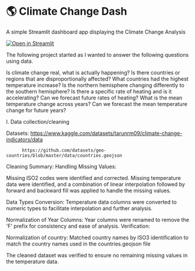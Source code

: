 # :earth_americas: Climate Change Dash

A simple Streamlit dashboard app displaying the Climate Change Analysis

[![Open in Streamlit](https://static.streamlit.io/badges/streamlit_badge_black_white.svg)](https://appapppy-pahkgl8dd2b2ve9nrdregs.streamlit.app)

The following project started as I wanted to answer the following questions using data.

Is climate change real, what is actually happening?
Is there countries or regions that are disproportionally affected? What countries had the highest temperature increase?
Is the northern hemisphere changing differently to the southern hemisphere? 
Is there a specific rate of heating and is it accelerating? Can we forecast future rates of heating?
What is the mean temperature change across years? Can we forecast the mean temperature change for future years?

I. Data collection/cleaning

Datasets: https://www.kaggle.com/datasets/tarunrm09/climate-change-indicators/data 

          https://github.com/datasets/geo-countries/blob/master/data/countries.geojson
          
Cleaning Summary:
  Handling Missing Values:
  
  Missing ISO2 codes were identified and corrected.
  Missing temperature data were identified, and a combination of linear interpolation followed by forward and backward fill was applied to handle the missing values.
  
  Data Types Conversion:
  Temperature data columns were converted to numeric types to facilitate interpolation and further analysis.
  
  Normalization of Year Columns:
  Year columns were renamed to remove the 'F' prefix for consistency and ease of analysis.
  Verification:
  
  Normalization of country:
  Matched country names by ISO3 identification to match the country names used in the countries.geojson file
  
  The cleaned dataset was verified to ensure no remaining missing values in the temperature data.
